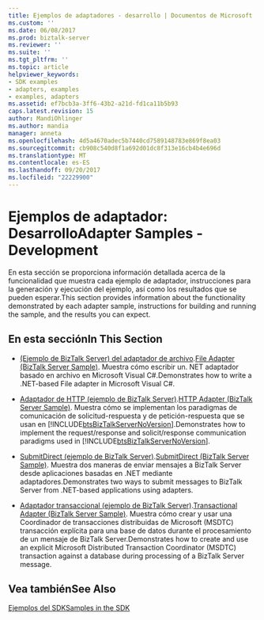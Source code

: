 ```yaml
---
title: Ejemplos de adaptadores - desarrollo | Documentos de Microsoft
ms.custom: ''
ms.date: 06/08/2017
ms.prod: biztalk-server
ms.reviewer: ''
ms.suite: ''
ms.tgt_pltfrm: ''
ms.topic: article
helpviewer_keywords:
- SDK examples
- adapters, examples
- examples, adapters
ms.assetid: ef7bcb3a-3ff6-43b2-a21d-fd1ca11b5b93
caps.latest.revision: 15
author: MandiOhlinger
ms.author: mandia
manager: anneta
ms.openlocfilehash: 4d5a4670adec5b7440cd7589148783e869f8ea03
ms.sourcegitcommit: cb908c540d8f1a692d01dc8f313e16cb4b4e696d
ms.translationtype: MT
ms.contentlocale: es-ES
ms.lasthandoff: 09/20/2017
ms.locfileid: "22229900"
---
```

# <a name="adapter-samples---development"></a><span data-ttu-id="4d4e5-102">Ejemplos de adaptador: Desarrollo</span><span class="sxs-lookup"><span data-stu-id="4d4e5-102">Adapter Samples - Development</span></span>
<span data-ttu-id="4d4e5-103">En esta sección se proporciona información detallada acerca de la funcionalidad que muestra cada ejemplo de adaptador, instrucciones para la generación y ejecución del ejemplo, así como los resultados que se pueden esperar.</span><span class="sxs-lookup"><span data-stu-id="4d4e5-103">This section provides information about the functionality demonstrated by each adapter sample, instructions for building and running the sample, and the results you can expect.</span></span>  
  
## <a name="in-this-section"></a><span data-ttu-id="4d4e5-104">En esta sección</span><span class="sxs-lookup"><span data-stu-id="4d4e5-104">In This Section</span></span>  
  
-   <span data-ttu-id="4d4e5-105">[(Ejemplo de BizTalk Server) del adaptador de archivo](../core/file-adapter-biztalk-server-sample.md).</span><span class="sxs-lookup"><span data-stu-id="4d4e5-105">[File Adapter (BizTalk Server Sample)](../core/file-adapter-biztalk-server-sample.md).</span></span> <span data-ttu-id="4d4e5-106">Muestra cómo escribir un. NET adaptador basado en archivo en Microsoft Visual C#.</span><span class="sxs-lookup"><span data-stu-id="4d4e5-106">Demonstrates how to write a .NET-based File adapter in Microsoft Visual C#.</span></span>  
  
-   <span data-ttu-id="4d4e5-107">[Adaptador de HTTP (ejemplo de BizTalk Server)](../core/http-adapter-biztalk-server-sample.md).</span><span class="sxs-lookup"><span data-stu-id="4d4e5-107">[HTTP Adapter (BizTalk Server Sample)](../core/http-adapter-biztalk-server-sample.md).</span></span> <span data-ttu-id="4d4e5-108">Muestra cómo se implementan los paradigmas de comunicación de solicitud-respuesta y de petición-respuesta que se usan en [!INCLUDE[btsBizTalkServerNoVersion](../includes/btsbiztalkservernoversion-md.md)].</span><span class="sxs-lookup"><span data-stu-id="4d4e5-108">Demonstrates how to implement the request/response and solicit/response communication paradigms used in [!INCLUDE[btsBizTalkServerNoVersion](../includes/btsbiztalkservernoversion-md.md)].</span></span>  
  
-   <span data-ttu-id="4d4e5-109">[SubmitDirect (ejemplo de BizTalk Server)](../core/submitdirect-biztalk-server-sample.md).</span><span class="sxs-lookup"><span data-stu-id="4d4e5-109">[SubmitDirect (BizTalk Server Sample)](../core/submitdirect-biztalk-server-sample.md).</span></span> <span data-ttu-id="4d4e5-110">Muestra dos maneras de enviar mensajes a BizTalk Server desde aplicaciones basadas en .NET mediante adaptadores.</span><span class="sxs-lookup"><span data-stu-id="4d4e5-110">Demonstrates two ways to submit messages to BizTalk Server from .NET-based applications using adapters.</span></span>  
  
-   <span data-ttu-id="4d4e5-111">[Adaptador transaccional (ejemplo de BizTalk Server)](../core/transactional-adapter-biztalk-server-sample.md).</span><span class="sxs-lookup"><span data-stu-id="4d4e5-111">[Transactional Adapter (BizTalk Server Sample)](../core/transactional-adapter-biztalk-server-sample.md).</span></span> <span data-ttu-id="4d4e5-112">Muestra cómo crear y usar una Coordinador de transacciones distribuidas de Microsoft (MSDTC) transacción explícita para una base de datos durante el procesamiento de un mensaje de BizTalk Server.</span><span class="sxs-lookup"><span data-stu-id="4d4e5-112">Demonstrates how to create and use an explicit Microsoft Distributed Transaction Coordinator (MSDTC) transaction against a database during processing of a BizTalk Server message.</span></span>  
  
## <a name="see-also"></a><span data-ttu-id="4d4e5-113">Vea también</span><span class="sxs-lookup"><span data-stu-id="4d4e5-113">See Also</span></span>  
 [<span data-ttu-id="4d4e5-114">Ejemplos del SDK</span><span class="sxs-lookup"><span data-stu-id="4d4e5-114">Samples in the SDK</span></span>](../core/samples-in-the-sdk.md)